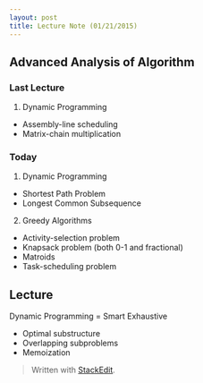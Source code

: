 ```yaml
---
layout: post
title: Lecture Note (01/21/2015)
---
```

## Advanced Analysis of Algorithm  
### Last Lecture  

1. Dynamic Programming  
  -  Assembly-line scheduling
  -  Matrix-chain multiplication   

### Today

1. Dynamic Programming
  - Shortest Path Problem
  - Longest Common Subsequence
2. Greedy Algorithms
  - Activity-selection problem
  - Knapsack problem (both 0-1 and fractional)  
  - Matroids
  - Task-scheduling problem

## Lecture 
Dynamic Programming = Smart Exhaustive  
- Optimal substructure  
- Overlapping subproblems  
- Memoization  

> Written with [StackEdit](https://stackedit.io/).